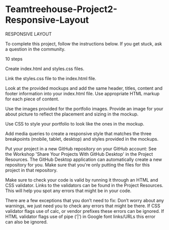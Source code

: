 # Teamtreehouse-Project2-Responsive-Layout

RESPONSIVE LAYOUT

To complete this project, follow the instructions below. If you get stuck, ask a question in the community.

10 steps


Create index.html and styles.css files.

Link the styles.css file to the index.html file.

Look at the provided mockups and add the same header, titles, content and footer information into your index.html file.
Use appropriate HTML markup for each piece of content.

Use the images provided for the portfolio images.
Provide an image for your about picture to reflect the placement and sizing in the mockup.

Use CSS to style your portfolio to look like the ones in the mockup.

Add media queries to create a responsive style that matches the three breakpoints (mobile, tablet, desktop) and styles provided in the mockups.

Put your project in a new GitHub repository on your GitHub account: 
See the Workshop 'Share Your Projects With GitHub Desktop' in the Project Resources. The GitHub Desktop application can automatically create a new repository for you.
Make sure that you're only putting the files for this project in that repository.

Make sure to check your code is valid by running it through an HTML and CSS validator. 
Links to the validators can be found in the Project Resources. This will help you spot any errors that might be in your code.

There are a few exceptions that you don’t need to fix:
Don’t worry about any warnings, we just need you to check any errors that might be there.
If CSS validator flags use of calc, or vendor prefixes these errors can be ignored.
If HTML validator flags use of pipe (‘|’) in Google font links/URLs this error can also be ignored.
